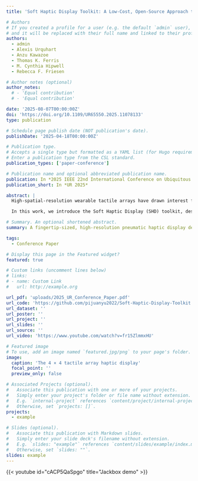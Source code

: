```yaml
---
title: 'Soft Haptic Display Toolkit: A Low-Cost, Open-Source Approach to High Resolution Tactile Feedback'

# Authors
# If you created a profile for a user (e.g. the default `admin` user), write the username (folder name) here
# and it will be replaced with their full name and linked to their profile.
authors:
  - admin
  - Alexis Urquhart
  - Anzu Kawazoe
  - Thomas K. Ferris
  - M. Cynthia Hipwell
  - Rebecca F. Friesen

# Author notes (optional)
author_notes:
  # - 'Equal contribution'
  # - 'Equal contribution'

date: '2025-08-07T00:00:00Z'
doi: 'https://doi.org/10.1109/UR65550.2025.11078133'
type: publication

# Schedule page publish date (NOT publication's date).
publishDate: '2025-04-18T00:00:00Z'

# Publication type.
# Accepts a single type but formatted as a YAML list (for Hugo requirements).
# Enter a publication type from the CSL standard.
publication_types: ['paper-conference']

# Publication name and optional abbreviated publication name.
publication: In *2025 IEEE 22nd International Conference on Ubiquitous Robots (UR)*
publication_short: In *UR 2025*

abstract: |
  High-spatial-resolution wearable tactile arrays have drawn interest from both industry and research, thanks to their capacity for delivering detailed tactile sensations. However, investigations of human tactile perception with high-resolution tactile displays remain limited, primarily due to the high costs of multi-channel control systems and the complex fabrication required for fingertip-sized actuators. 

  In this work, we introduce the Soft Haptic Display (SHD) toolkit, designed to enable students and researchers from diverse technical backgrounds to explore high-density tactile feedback in extended reality (XR), robotic teleoperation, braille displays, navigation aid, MR-compatible somatosensory stimulation, and remote palpation. The toolkit provides a rapid prototyping approach and real-time wireless control for a low-cost, 4×4 soft wearable fingertip tactile display with a spatial resolution of 4 mm. We characterized the display’s performance with a maximum vertical displacement of 1.8 mm, a rise time of 0.25 second, and a maximum refresh rate of 8 Hz. All materials and code are open-sourced to foster broader human tactile perception research of high-resolution haptic displays.

# Summary. An optional shortened abstract.
summary: A fingertip-sized, high-resolution pneumatic haptic display designed to provide realistic tactile feedback in virtual reality (VR) environments or during robot teleoperation.

tags:
  - Conference Paper

# Display this page in the Featured widget?
featured: true

# Custom links (uncomment lines below)
# links:
# - name: Custom Link
#   url: http://example.org

url_pdf: 'uploads/2025_UR_Conference_Paper.pdf'
url_code: 'https://github.com/pijuanyu2022/Soft-Haptic-Display-Toolkit'
url_dataset: ''
url_poster: ''
url_project: ''
url_slides: ''
url_source: ''
url_video: 'https://www.youtube.com/watch?v=fr15ZlmmxHU'

# Featured image
# To use, add an image named `featured.jpg/png` to your page's folder.
image:
  caption: 'The 4 × 4 tactile array haptic display'
  focal_point: ''
  preview_only: false

# Associated Projects (optional).
#   Associate this publication with one or more of your projects.
#   Simply enter your project's folder or file name without extension.
#   E.g. `internal-project` references `content/project/internal-project/index.md`.
#   Otherwise, set `projects: []`.
projects:
  - example

# Slides (optional).
#   Associate this publication with Markdown slides.
#   Simply enter your slide deck's filename without extension.
#   E.g. `slides: "example"` references `content/slides/example/index.md`.
#   Otherwise, set `slides: ""`.
slides: example
---
```


{{< youtube id="cACP5QaSpgo" title="Jackbox demo" >}}

<!-- {{% callout note %}}
Click the _Cite_ button above to demo the feature to enable visitors to import publication metadata into their reference management software.
{{% /callout %}}

{{% callout note %}}
Create your slides in Markdown - click the _Slides_ button to check out the example.
{{% /callout %}}

Add the publication's **full text** or **supplementary notes** here. You can use rich formatting such as including [code, math, and images](https://docs.hugoblox.com/content/writing-markdown-latex/). -->
